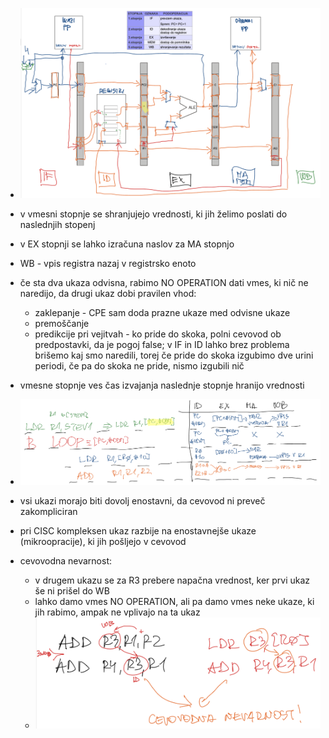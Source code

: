 - ![600](../../Images2/Pasted%20image%2020241203115445.png)
- v vmesni stopnje se shranjujejo vrednosti, ki jih želimo poslati do naslednjih stopenj
- v EX stopnji se lahko izračuna naslov za MA stopnjo
- WB - vpis registra nazaj v registrsko enoto
- če sta dva ukaza odvisna, rabimo NO OPERATION dati vmes, ki nič ne naredijo, da drugi ukaz dobi pravilen vhod:
	- zaklepanje - CPE sam doda prazne ukaze med odvisne ukaze
	- premoščanje
	- predikcije pri vejitvah - ko pride do skoka, polni cevovod ob predpostavki, da je pogoj false; v IF in ID lahko brez problema brišemo kaj smo naredili, torej če pride do skoka izgubimo dve urini periodi, če pa do skoka ne pride, nismo izgubili nič
- vmesne stopnje ves čas izvajanja naslednje stopnje hranijo vrednosti
- ![600](../../Images2/Pasted%20image%2020241203115104.png)
- vsi ukazi morajo biti dovolj enostavni, da cevovod ni preveč zakompliciran
- pri CISC kompleksen ukaz razbije na enostavnejše ukaze (mikroopracije), ki jih pošljejo v cevovod

- cevovodna nevarnost:
	- v drugem ukazu se za R3 prebere napačna vrednost, ker prvi ukaz še ni prišel do WB
	- lahko damo vmes NO OPERATION, ali pa damo vmes neke ukaze, ki jih rabimo, ampak ne vplivajo na ta ukaz
	- ![400](../../Images2/Pasted%20image%2020241203115922.png)